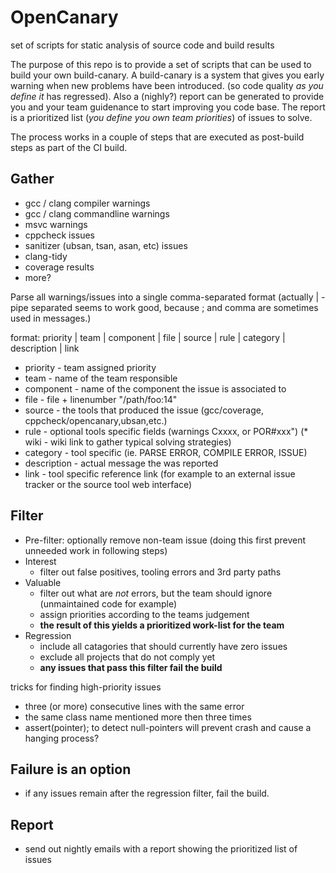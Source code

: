 # OpenCanary
set of scripts for static analysis of source code and build results

The purpose of this repo is to provide a set of scripts that can be used to build your own build-canary.
A build-canary is a system that gives you early warning when new problems have been introduced. (so code quality _as you define it_ has regressed). Also a (nighly?) report can be generated to provide you and your team guidenance to start improving you code base. The report is a prioritized list (_you define you own team priorities_) of issues to solve.

The process works in a couple of steps that are executed as post-build steps as part of the CI build.

## Gather
- gcc / clang compiler warnings
- gcc / clang commandline warnings
- msvc warnings
- cppcheck issues
- sanitizer (ubsan, tsan, asan, etc) issues 
- clang-tidy
- coverage results
- more?

Parse all warnings/issues into a single comma-separated format (actually | - pipe separated seems to work good, because ; and comma are sometimes used in messages.)

format:
priority | team | component | file | source | rule | category | description | link

* priority - team assigned priority
* team - name of the team responsible
* component - name of the component the issue is associated to 
* file - file + linenumber  "/path/foo:14"
* source - the tools that produced the issue (gcc/coverage, cppcheck/opencanary,ubsan,etc.)
* rule - optional tools specific fields (warnings Cxxxx, or POR#xxx")
(* wiki - wiki link to gather typical solving strategies) 
* category - tool specific (ie. PARSE ERROR, COMPILE ERROR, ISSUE)
* description - actual message the was reported
* link - tool specific reference link (for example to an external issue tracker or the source tool web interface)

## Filter
- Pre-filter: optionally remove non-team issue (doing this first prevent unneeded work in following steps) 
- Interest
  - filter out false positives, tooling errors and 3rd party paths
- Valuable
  - filter out what are _not_ errors, but the team should ignore (unmaintained code for example) 
  - assign priorities according to the teams judgement
  - **the result of this yields a prioritized work-list for the team**
- Regression
  - include all catagories that should currently have zero issues
  - exclude all projects that do not comply yet
  - **any issues that pass this filter fail the build**


tricks for finding high-priority issues
- three (or more) consecutive lines with the same error
- the same class name mentioned more then three times
- assert(pointer); to detect null-pointers will prevent crash and cause a hanging process?

## Failure is an option

- if any issues remain after the regression filter, fail the build.

## Report

- send out nightly emails with a report showing the prioritized list of issues

